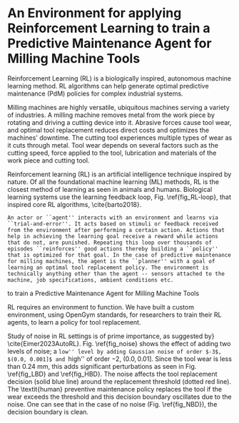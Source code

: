 # An Environment for applying Reinforcement Learning to train a Predictive Maintenance Agent for Milling Machine Tools

Reinforcement Learning (RL) is a biologically inspired, autonomous machine learning method. RL algorithms can help generate optimal predictive maintenance (PdM) policies for complex industrial systems. 

Milling machines are highly versatile, ubiquitous machines serving a variety of industries. A milling machine removes metal from the work piece by rotating and driving a cutting device into it. Abrasive forces cause tool wear, and optimal tool replacement reduces direct costs and optimizes the machines' downtime. The cutting tool experiences multiple types of wear as it cuts through metal. Tool wear depends on several factors such as the cutting speed, force applied to the tool, lubrication and materials of the work piece and cutting tool. 

Reinforcement learning (RL) is an artificial intelligence technique inspired by nature. Of all the foundational machine learning (ML) methods, RL is the closest method of learning as seen in animals and humans. Biological learning systems use the learning feedback loop, Fig. \ref{fig_RL-loop}, that inspired core RL algorithms, \cite{barto2018}.
	
	An actor or ``agent'' interacts with an environment and learns via ``trial-and-error''. It acts based on stimuli or feedback received from the environment after performing a certain action. Actions that help in achieving the learning goal receive a reward while actions that do not, are punished. Repeating this loop over thousands of episodes ``reinforces'' good actions thereby building a ``policy'' that is optimized for that goal. In the case of predictive maintenance for milling machines, the agent is the ``planner'' with a goal of learning an optimal tool replacement policy. The environment is technically anything other than the agent -- sensors attached to the machine, job specifications, ambient conditions etc.


to train a Predictive Maintenance Agent for Milling Machine Tools

RL requires an environment to function. We have built a custom environment, using OpenGym standards, for researchers to train their RL agents, to learn a policy for tool replacement. 

Study of noise in RL settings is of prime importance, as suggested by} \cite{Eimer2023AutoRL}. Fig. \ref{fig_noise} shows the effect of adding two levels of noise; a ``low'' level by adding Gaussian noise of order $-3$, $(0.0, 0.001]$ and ``high'' of order $-2$, $(0.0, 0.01]$. Since the tool wear is less than 0.24 mm, this adds significant perturbations as seen in Fig. \ref{fig_LBD} and \ref{fig_HBD}. The noise affects the tool replacement decision (solid blue line) around the replacement threshold (dotted red line). The \textit{human} preventive maintenance policy replaces the tool if the wear exceeds the threshold and this decision boundary oscillates due to the noise. One can see that in the case of no noise (Fig. \ref{fig_NBD}), the decision boundary is clean.
